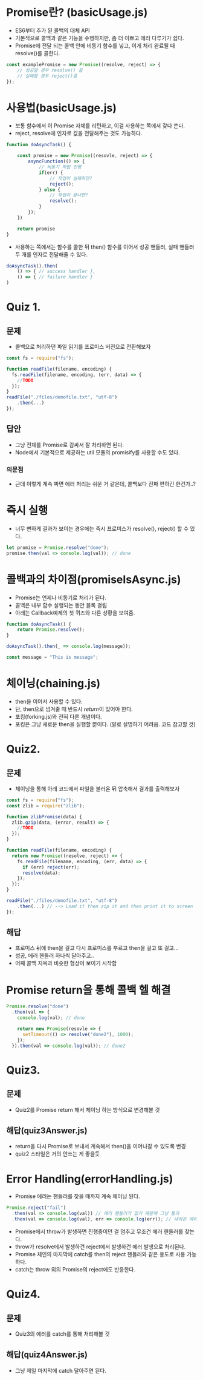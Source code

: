 # Promise란? (basicUsage.js)
- ES6부터 추가 된 콜백의 대체 API
- 기본적으로 콜백과 같은 기능을 수행하지만, 좀 더 이쁘고 에러 다루기가 쉽다.
- Promise에 전달 되는 콜백 안에 비동기 함수를 넣고, 이게 처리 완료될 때 resolve()를 콜한다.

```js
const examplePromise = new Promise((resolve, reject) => {
    // 성공할 경우 resolve() 콜
    // 실패할 경우 reject()콜
});
```

# 사용법(basicUsage.js)
- 보통 함수에서 이 Promise 자체를 리턴하고, 이걸 사용하는 쪽에서 갖다 쓴다.
- reject, resolve에 인자로 값을 전달해주는 것도 가능하다.

```js
function doAsyncTask() {

    const promise = new Promise((resovle, reject) => {
        asyncFunction(() => {
            // 비동기 작업 진행
            if(err) {
                // 작업이 실패하면?
                reject();
            } else {
                // 작업이 끝나면?
                resolve();
            }
        });
    })

    return promise
}
```

- 사용하는 쪽에서는 함수를 콜한 뒤 then() 함수를 이어서 성공 핸들러, 실패 핸들러 두 개를 인자로 전달해줄 수 있다.
```js
doAsyncTask().then(
    () => { // success handler },
    () => { // failure handler }
)
```

# Quiz 1.
## 문제
- 콜백으로 처리하던 파일 읽기를 프로미스 버전으로 전환해보자

```js
const fs = require("fs");

function readFile(filename, encoding) {
  fs.readFile(filename, encoding, (err, data) => {
    //TODO
  });
}
readFile("./files/demofile.txt", "utf-8")
    .then(...)
});
```

## 답안
- 그냥 전체를 Promise로 감싸서 잘 처리하면 된다.
- Node에서 기본적으로 제공하는 util 모듈의 promisify를 사용할 수도 있다.

### 의문점
- 근데 이렇게 계속 짜면 에러 처리는 쉬운 거 같은데, 콜백보다 진짜 편하긴 한건가..?

# 즉시 실행
- 너무 뻔하게 결과가 보이는 경우에는 즉시 프로미스가 resolve(), reject() 할 수 있다.

```js
let promise = Promise.resolve("done");
promise.then(val => console.log(val)); // done
```

# 콜백과의 차이점(promiseIsAsync.js)
- Promise는 언제나 비동기로 처리가 된다.
- 콜백은 내부 함수 실행되는 동안 블록 걸림
- 아래는 Callback예제의 첫 퀴즈와 다른 상황을 보여줌.

```js
function doAsyncTask() {
    return Promise.resolve();
}

doAsyncTask().then(_ => console.log(message));

const message = "This is message";
```

# 체이닝(chaining.js)
- then을 이어서 사용할 수 있다.
- 단, then으로 넘겨줄 때 반드시 *return*이 있어야 한다.
- 포킹(forking.js)와 전혀 다른 개념이다.
- 포킹은 그냥 새로운 then을 실행할 뿐이다. (말로 설명하기 어려움. 코드 참고할 것)

# Quiz2.
## 문제
- 체이닝을 통해 아래 코드에서 파일을 불러온 뒤 압축해서 결과를 출력해보자

```js
const fs = require("fs");
const zlib = require("zlib");

function zlibPromise(data) {
  zlib.gzip(data, (error, result) => {
    //TODO
  });
}

function readFile(filename, encoding) {
  return new Promise((resolve, reject) => {
    fs.readFile(filename, encoding, (err, data) => {
      if (err) reject(err);
      resolve(data);
    });
  });
}

readFile("./files/demofile.txt", "utf-8")
    .then(...) // --> Load it then zip it and then print it to screen
});
```

## 해답
- 프로미스 뒤에 then을 걸고 다시 프로미스를 부르고 then을 걸고 또 걸고...
- 성공, 에러 핸들러 하나씩 달아주고..
- 어째 콜백 지옥과 비슷한 형상이 보이기 시작함

# Promise return을 통해 콜백 헬 해결
```js
Promise.resolve("done")
  .then(val => {
    console.log(val); // done

    return new Promise(resovle => {
      setTimeout(() => resolve("done2"), 1000);
    });
  }).then(val => console.log(val)); // done2
```

#  Quiz3.
## 문제
- Quiz2를 Promise return 해서 체이닝 하는 방식으로 변경해볼 것

## 해답(quiz3Answer.js)
- return을 다시 Promise로 보내서 계속해서 then()을 이어나갈 수 있도록 변경
- quiz2 스타일은 거의 안쓰는 게 좋을듯

# Error Handling(errorHandling.js)
- Promise 에러는 핸들러를 찾을 때까지 계속 체이닝 된다.

```js
Promise.reject("fail")
  .then(val => console.log(val)) // 에러 핸들러가 없기 때문에 그냥 통과
  .then(val => console.log(val), err => console.log(err)); // 내려온 에러가 여기서 처리됨.
```

- Promise에서 throw가 발생하면 진행중이던 걸 멈추고 무조건 에러 핸들러를 찾는다.
- throw가 resolve에서 발생하건 reject에서 발생하건 에러 발생으로 처리된다.
- Promise 체인의 마지막에 catch를 then의 reject 핸들러와 같은 용도로 사용 가능하다.
- catch는 throw 외의 Promise의 reject에도 반응한다.

# Quiz4.
## 문제
- Quiz3의 에러를 catch를 통해 처리해볼 것

## 해답(quiz4Answer.js)
- 그냥 제일 마지막에 catch 달아주면 된다.